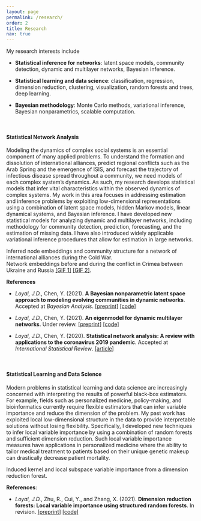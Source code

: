 ```yaml
---
layout: page
permalink: /research/
order: 2
title: Research
nav: true
---
```


My research interests include

* **Statistical inference for networks**: latent space models, community detection, dynamic and multilayer networks, Bayesian inference.

* **Statistical learning and data science**: classification, regression, dimension reduction, clustering, visualization, random forests and trees, deep learning.

* **Bayesian methodology**: Monte Carlo methods, variational inference, Bayesian nonparametrics, scalable computation.

<br>

#### Statistical Network Analysis

Modeling the dynamics of complex social systems is an essential component of many applied problems. To understand the formation and dissolution of international alliances, predict regional conflicts such as the Arab Spring and the emergence of ISIS, and forecast the trajectory of infectious disease spread throughout a community, we need models of each complex system’s dynamics. As such, my research develops statistical models that infer vital characteristics within the observed dynamics of complex systems. My work in this area focuses in addressing estimation and inference problems by exploiting low-dimensional representations using a combination of latent space models, hidden Markov models, linear dynamical systems, and Bayesian inference. I have developed new statistical models for analyzing dynamic and multilayer networks, including methodology for community detection, prediction, forecasting, and the estimation of missing data. I have also introduced widely applicable variational inference procedures that allow for estimation in large networks.

<div class="row justify-content-sm-center">
    <div class="col-sm mt-3 mt-md-0">
        <img class="img-fluid" src="{{ '/assets/img/alliances_ls.jpeg' | relative_url }}" alt="" title="International alliance networks during the Cold War"/>
    </div>
</div>
<div class="caption">
   Inferred node embeddings and community structure for a network of international alliances during the Cold War.
</div>

<div class="row justify-content-sm-center">
    <div class="col-sm mt-3 mt-md-0">
        <img class="img-fluid" src="{{ '/assets/img/icews_latent_color.png' | relative_url }}" alt="" title="International alliance networks during the Cold War"/>
    </div>
</div>
<div class="caption">
    Network embeddings before and during the conflict in Crimea between Ukraine and Russia
    <a href="/assests/gif/russia_ukraine.gif">[GIF 1]</a>
    <a href="/assests/gif/icews.gif">[GIF 2]</a>.
</div>

**References**

* *Loyal, J.D.*, Chen, Y. (2021). **A Bayesian nonparametric latent space approach to modeling evolving communities in dynamic networks**. Accepted at *Bayesian Analysis*.
[[preprint]](https://arxiv.org/abs/2003.07404) [[code]](https://github.com/joshloyal/dynetlsm)

* *Loyal, J.D.*, Chen, Y. (2021). **An eigenmodel for dynamic multilayer networks**. Under review.
[[preprint]](https://arxiv.org/abs/2103.12831) [[code]](https://github.com/joshloyal/multidynet)

* *Loyal, J.D.*, Chen, Y. (2020). **Statistical network analysis: A review with applications to the coronavirus 2019 pandemic**. Accepted at *International Statistical Review*.
[[article]](https://onlinelibrary.wiley.com/doi/full/10.1111/insr.12398)

<br>

#### Statistical Learning and Data Science

Modern problems in statistical learning and data science are increasingly concerned with interpreting the results of powerful black-box estimators. For example, fields such as personalized medicine, policy-making, and bioinformatics currently require flexible estimators that can infer variable importance and reduce the dimension of the problem. My past work has exploited local low-dimensional structure in the data to provide interpretable solutions without losing flexibility. Specifically, I developed new techniques to infer local variable importance by using a combination of random forests and sufficient dimension reduction. Such local variable importance measures have applications in personalized medicine where the ability to tailor medical treatment to patients based on their unique genetic makeup can drastically decrease patient mortality.

<div class="row justify-content-sm-center">
    <div class="col-sm mt-3 mt-md-0">
        <img class="img-fluid" src="{{ '/assets/img/kernel_comp.jpeg' | relative_url }}" alt="" title=""/>
    </div>
</div>
<div class="row justify-content-sm-center">
    <div class="col-sm mt-3 mt-md-0">
        <img class="img-fluid" src="{{ '/assets/img/local_svi.jpeg' | relative_url }}" alt="" title=""/>
    </div>
</div>
<div class="caption">
   Induced kernel and local subspace variable importance from a dimension reduction forest.
</div>

**References**:

* *Loyal, J.D.*, Zhu, R., Cui, Y., and Zhang, X. (2021). **Dimension reduction forests: Local variable importance using structured random forests**. In revision.
[[preprint]](https://arxiv.org/abs/2103.13233) [[code]](https://github.com/joshloyal/drforest)
